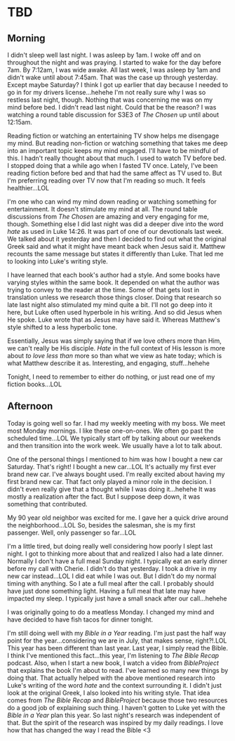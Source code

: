# TBD

## Morning

I didn't sleep well last night. I was asleep by 1am. I woke off and on throughout the night and was praying. I started to wake for the day before 7am. By 7:12am, I was wide awake. All last week, I was asleep by 1am and didn't wake until about 7:45am. That was the case up through yesterday. Except maybe Saturday? I think I got up earlier that day because I needed to go in for my drivers license...hehehe I'm not really sure why I was so restless last night, though. Nothing that was concerning me was on my mind before bed. I didn't read last night. Could that be the reason? I was watching a round table discussion for S3E3 of *The Chosen* up until about 12:15am.

Reading fiction or watching an entertaining TV show helps me disengage my mind. But reading non-fiction or watching something that takes me deep into an important topic keeps my mind engaged. I'll have to be mindful of this. I hadn't really thought about that much. I used to watch TV before bed. I stopped doing that a while ago when I fasted TV once. Lately, I've been reading fiction before bed and that had the same affect as TV used to. But I'm preferring reading over TV now that I'm reading so much. It feels healthier...LOL

I'm one who can wind my mind down reading or watching something for entertainment. It doesn't stimulate my mind at all. The round table discussions from *The Chosen* are amazing and very engaging for me, though. Something else I did last night was did a deeper dive into the word *hate* as used in Luke 14:26. It was part of one of our devotionals last week. We talked about it yesterday and then I decided to find out what the original Greek said and what it might have meant back when Jesus said it. Matthew recounts the same message but states it differently than Luke. That led me to looking into Luke's writing style.

I have learned that each book's author had a style. And some books have varying styles within the same book. It depended on what the author was trying to convey to the reader at the time. Some of that gets lost in translation unless we research those things closer. Doing that research so late last night also stimulated my mind quite a bit. I'll not go deep into it here, but Luke often used hyperbole in his writing. And so did Jesus when He spoke. Luke wrote that as Jesus may have said it. Whereas Matthew's style shifted to a less hyperbolic tone.

Essentially, Jesus was simply saying that if we love others more than Him, we can't really be His disciple. *Hate* in the full context of His lesson is more about *to love less than* more so than what we view as hate today; which is what Matthew describe it as. Interesting, and engaging, stuff...hehehe

Tonight, I need to remember to either do nothing, or just read one of my fiction books...LOL

## Afternoon

Today is going well so far. I had my weekly meeting with my boss. We meet most Monday mornings. I like these one-on-ones. We often go past the scheduled time...LOL We typically start off by talking about our weekends and then transition into the work week. We usually have a lot to talk about.

One of the personal things I mentioned to him was how I bought a new car Saturday. That's right! I bought a new car...LOL It's actually my first ever brand new car. I've always bought used. I'm really excited about having my first brand new car. That fact only played a minor role in the decision. I didn't even really give that a thought while I was doing it...hehehe It was mostly a realization after the fact. But I suppose deep down, it was something that contributed.

My 90 year old neighbor was excited for me. I gave her a quick drive around the neighborhood...LOL So, besides the salesman, she is my first passenger. Well, only passenger so far...LOL

I'm a little tired, but doing really well considering how poorly I slept last night. I got to thinking more about that and realized I also had a late dinner. Normally I don't have a full meal Sunday night. I typically eat an early dinner before my call with Cherie. I didn't do that yesterday. I took a drive in my new car instead...LOL I did eat while I was out. But I didn't do my normal timing with anything. So I ate a full meal after the call. I probably should have just done something light. Having a full meal that late may have impacted my sleep. I typically just have a small snack after our call...hehehe

I was originally going to do a meatless Monday. I changed my mind and have decided to have fish tacos for dinner tonight.

I'm still doing well with my *Bible in a Year* reading. I'm just past the half way point for the year...considering we are in July, that makes sense, right?!.LOL This year has been different than last year. Last year, I simply read the Bible. I think I've mentioned this fact...this year, I'm listening to *The Bible Recap* podcast. Also, when I start a new book, I watch a video from *BibleProject* that explains the book I'm about to read. I've learned so many new things by doing that. That actually helped with the above mentioned research into Luke's writing of the word *hate* and the context surrounding it. I didn't just look at the original Greek, I also looked into his writing style. That idea comes from *The Bible Recap* and *BibleProject* because those two resources do a good job of explaining such thing. I haven't gotten to Luke yet with the *Bible in a Year* plan this year. So last night's research was independent of that. But the spirit of the research was inspired by my daily readings. I love how that has changed the way I read the Bible <3


